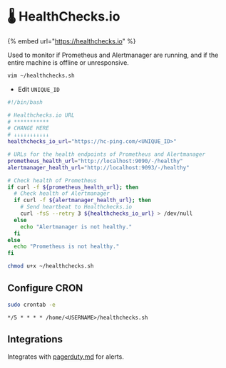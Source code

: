 # 🌡️ HealthChecks.io

{% embed url="https://healthchecks.io" %}

Used to monitor if Prometheus and Alertmanager are running, and if the entire machine is offline or unresponsive.

```bash
vim ~/healthchecks.sh
```

* Edit `UNIQUE_ID`

```bash
#!/bin/bash

# Healthchecks.io URL
# ***********
# CHANGE HERE
# ↓↓↓↓↓↓↓↓↓↓↓
healthchecks_io_url="https://hc-ping.com/<UNIQUE_ID>"

# URLs for the health endpoints of Prometheus and Alertmanager
prometheus_health_url="http://localhost:9090/-/healthy"
alertmanager_health_url="http://localhost:9093/-/healthy"

# Check health of Prometheus
if curl -f ${prometheus_health_url}; then
  # Check health of Alertmanager
  if curl -f ${alertmanager_health_url}; then
    # Send heartbeat to Healthchecks.io
    curl -fsS --retry 3 ${healthchecks_io_url} > /dev/null
  else
    echo "Alertmanager is not healthy."
  fi
else
  echo "Prometheus is not healthy."
fi
```

```bash
chmod u+x ~/healthchecks.sh
```

## Configure CRON

```bash
sudo crontab -e
```

```
*/5 * * * * /home/<USERNAME>/healthchecks.sh
```

## Integrations

Integrates with [pagerduty.md](pagerduty.md "mention") for alerts.
